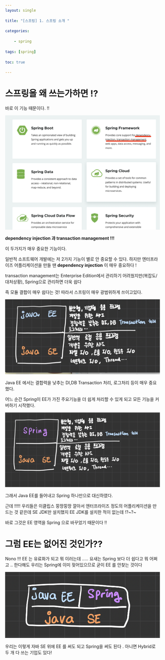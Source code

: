 ```yaml
---
layout: single

title: "[스프링] 1. 스프링 소개 "

categories:

    - spring

tags: [spring]

toc: true

---
```




# 스프링을  왜 쓰는가하면 !?

바로 이 기능 때문이다. !! 

![](../../images/2022-09-30-sp1/1.png) 

**dependency injection 과 transaction management !!!**

이 두가지가 매우 중요한 기능이다. 

일반적 소프트웨어 개발에는 저 2가지 기능이 별로 안 중요할 수 있다. 하지만 엔터프라이즈 어플리케이션을 만들 땐 **dependency injection** 이 매우 중요하다 ! 

transaction management는 Enterprise Edition에서 관리하기 어려웠지만(복잡도/대처상황), Spring으로 관리하면 더욱 쉽다   

즉 모듈 결합이 매우 쉽다는 것!  따라서 스프링이 매우 광범위하게 쓰이고있다. 

![](../../images/2022-09-30-sp1/2.png) 

 Java EE 에서는 결합력을 낮추는 DI,DB Transaction 처리, 로그처리 등이 매우 중요했다.  

어느 순간 Spring이 EE가 가진 주요기능을 더 쉽게 처리할 수 있게 되고 모든 기능을 커버하기 시작했다.

![](../../images/2022-09-30-sp1/3.png) 

그래서 Java EE를 들어내고 Spring 하나만으로  대신하였다. 

근데 !!!!! 우리들은 이클립스 뚱땅뚱땅 깔아서 엔터프라이즈 정도의 어플리케이션을 만드는 것 같은데  SE JDK만 설치했지 EE JDK를 설치한 적이 없는데 !?~?~

바로 그것은 EE 영역을 Spring 으로 바꾸었기 때문이다 !! 





# 그럼 EE는 없어진 것인가??

Nono !!! EE 는 유료화가 되고 뭐 이러는데 ..... 요새는 Spring 보다 더 쉽다고 뭐 어쩌고 .. 한다해도 우리는 Spring에 이미 젖어있으므로 굳이 EE 를 안찾는 것이다 

![](../../images/2022-09-30-sp1/4.png) 

우리는 이렇게 자바 SE 위에 EE 를 써도 되고 Spring을 써도 된다 . 아니면 Hybrid로 두 개 다 쓰는 기업도 있다! 
